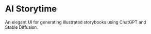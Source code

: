 # AI Storytime

An elegant UI for generating illustrated storybooks using ChatGPT and Stable
Diffusion.
